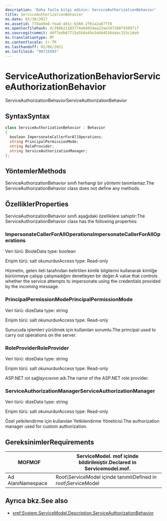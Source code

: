 ```yaml
---
description: 'Daha fazla bilgi edinin: ServiceAuthorizationBehavior'
title: ServiceAuthorizationBehavior
ms.date: 03/30/2017
ms.assetid: 77dad8e8-fea4-4d1c-b366-2f01a2a87f78
ms.openlocfilehash: dc398621103774a04934aa23ae3d7208f4389717
ms.sourcegitcommit: ddf7edb67715a5b9a45e3dd44536dabc153c1de0
ms.translationtype: MT
ms.contentlocale: tr-TR
ms.lasthandoff: 02/06/2021
ms.locfileid: "99715593"
---
```

# <a name="serviceauthorizationbehavior"></a><span data-ttu-id="ca940-103">ServiceAuthorizationBehavior</span><span class="sxs-lookup"><span data-stu-id="ca940-103">ServiceAuthorizationBehavior</span></span>

<span data-ttu-id="ca940-104">ServiceAuthorizationBehavior</span><span class="sxs-lookup"><span data-stu-id="ca940-104">ServiceAuthorizationBehavior</span></span>  
  
## <a name="syntax"></a><span data-ttu-id="ca940-105">Syntax</span><span class="sxs-lookup"><span data-stu-id="ca940-105">Syntax</span></span>  
  
```csharp
class ServiceAuthorizationBehavior : Behavior  
{  
  boolean ImpersonateCallerForAllOperations;  
  string PrincipalPermissionMode;  
  string RoleProvider;  
  string ServiceAuthorizationManager;  
};  
```  
  
## <a name="methods"></a><span data-ttu-id="ca940-106">Yöntemler</span><span class="sxs-lookup"><span data-stu-id="ca940-106">Methods</span></span>  

 <span data-ttu-id="ca940-107">ServiceAuthorizationBehavior sınıfı herhangi bir yöntemi tanımlamaz.</span><span class="sxs-lookup"><span data-stu-id="ca940-107">The ServiceAuthorizationBehavior class does not define any methods.</span></span>  
  
## <a name="properties"></a><span data-ttu-id="ca940-108">Özellikler</span><span class="sxs-lookup"><span data-stu-id="ca940-108">Properties</span></span>  

 <span data-ttu-id="ca940-109">ServiceAuthorizationBehavior sınıfı aşağıdaki özelliklere sahiptir:</span><span class="sxs-lookup"><span data-stu-id="ca940-109">The ServiceAuthorizationBehavior class has the following properties:</span></span>  
  
### <a name="impersonatecallerforalloperations"></a><span data-ttu-id="ca940-110">ImpersonateCallerForAllOperations</span><span class="sxs-lookup"><span data-stu-id="ca940-110">ImpersonateCallerForAllOperations</span></span>  

 <span data-ttu-id="ca940-111">Veri türü: Boole</span><span class="sxs-lookup"><span data-stu-id="ca940-111">Data type: boolean</span></span>  
  
 <span data-ttu-id="ca940-112">Erişim türü: salt okunurdur</span><span class="sxs-lookup"><span data-stu-id="ca940-112">Access type: Read-only</span></span>  
  
 <span data-ttu-id="ca940-113">Hizmetin, gelen ileti tarafından belirtilen kimlik bilgilerini kullanarak kimliğe bürünmeye çalışıp çalışmadığını denetleyen bir değer.</span><span class="sxs-lookup"><span data-stu-id="ca940-113">A value that controls whether the service attempts to impersonate using the credentials provided by the incoming message.</span></span>  
  
### <a name="principalpermissionmode"></a><span data-ttu-id="ca940-114">PrincipalPermissionMode</span><span class="sxs-lookup"><span data-stu-id="ca940-114">PrincipalPermissionMode</span></span>  

 <span data-ttu-id="ca940-115">Veri türü: dize</span><span class="sxs-lookup"><span data-stu-id="ca940-115">Data type: string</span></span>  
  
 <span data-ttu-id="ca940-116">Erişim türü: salt okunurdur</span><span class="sxs-lookup"><span data-stu-id="ca940-116">Access type: Read-only</span></span>  
  
 <span data-ttu-id="ca940-117">Sunucuda işlemleri yürütmek için kullanılan sorumlu.</span><span class="sxs-lookup"><span data-stu-id="ca940-117">The principal used to carry out operations on the server.</span></span>  
  
### <a name="roleprovider"></a><span data-ttu-id="ca940-118">RoleProvider</span><span class="sxs-lookup"><span data-stu-id="ca940-118">RoleProvider</span></span>  

 <span data-ttu-id="ca940-119">Veri türü: dize</span><span class="sxs-lookup"><span data-stu-id="ca940-119">Data type: string</span></span>  
  
 <span data-ttu-id="ca940-120">Erişim türü: salt okunurdur</span><span class="sxs-lookup"><span data-stu-id="ca940-120">Access type: Read-only</span></span>  
  
 <span data-ttu-id="ca940-121">ASP.NET rol sağlayıcısının adı.</span><span class="sxs-lookup"><span data-stu-id="ca940-121">The name of the ASP.NET role provider.</span></span>  
  
### <a name="serviceauthorizationmanager"></a><span data-ttu-id="ca940-122">ServiceAuthorizationManager</span><span class="sxs-lookup"><span data-stu-id="ca940-122">ServiceAuthorizationManager</span></span>  

 <span data-ttu-id="ca940-123">Veri türü: dize</span><span class="sxs-lookup"><span data-stu-id="ca940-123">Data type: string</span></span>  
  
 <span data-ttu-id="ca940-124">Erişim türü: salt okunurdur</span><span class="sxs-lookup"><span data-stu-id="ca940-124">Access type: Read-only</span></span>  
  
 <span data-ttu-id="ca940-125">Özel yetkilendirme için kullanılan Yetkilendirme Yöneticisi.</span><span class="sxs-lookup"><span data-stu-id="ca940-125">The authorization manager used for custom authorization.</span></span>  
  
## <a name="requirements"></a><span data-ttu-id="ca940-126">Gereksinimler</span><span class="sxs-lookup"><span data-stu-id="ca940-126">Requirements</span></span>  
  
|<span data-ttu-id="ca940-127">MOF</span><span class="sxs-lookup"><span data-stu-id="ca940-127">MOF</span></span>|<span data-ttu-id="ca940-128">ServiceModel. mof içinde bildirilmiştir.</span><span class="sxs-lookup"><span data-stu-id="ca940-128">Declared in Servicemodel.mof.</span></span>|  
|---------|-----------------------------------|  
|<span data-ttu-id="ca940-129">Ad Alanı</span><span class="sxs-lookup"><span data-stu-id="ca940-129">Namespace</span></span>|<span data-ttu-id="ca940-130">Root\ServiceModel içinde tanımlı</span><span class="sxs-lookup"><span data-stu-id="ca940-130">Defined in root\ServiceModel</span></span>|  
  
## <a name="see-also"></a><span data-ttu-id="ca940-131">Ayrıca bkz.</span><span class="sxs-lookup"><span data-stu-id="ca940-131">See also</span></span>

- <xref:System.ServiceModel.Description.ServiceAuthorizationBehavior>
